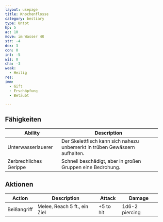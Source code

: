 ```yaml
---
layout: usepage
title: Knochenflosse
category: bestiary
type: Untot
hp: 5
ac: 10
move: im Wasser 40
str: -4
dex: 3
con: 0
int: -5
wis: 0
cha: -3
weak:
  - Heilig
res:
imm:
  - Gift
  - Erschöpfung
  - Betäubt

---
```


<!--more-->

## Fähigkeiten

| Ability                | Description                                                                |
|------------------------|----------------------------------------------------------------------------|
| Unterwasserlauerer     | Der Skelettfisch kann sich nahezu unbemerkt in trüben Gewässern aufhalten. |
| Zerbrechliches Gerippe | Schnell beschädigt, aber in großen Gruppen eine Bedrohung.                 |

## Aktionen

| Action      | Description                  | Attack    | Damage         |
|-------------|------------------------------|-----------|----------------|
| Beißangriff | Melee, Reach 5 ft., ein Ziel | +5 to hit | 1d6-2 piercing |
